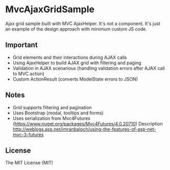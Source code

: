 MvcAjaxGridSample
=================
Ajax grid sample built with MVC AjaxHelper. It's not a component. It's just an example of the design approach with minimum custom JS code.

Important
-----------------
* Grid elements and their interactions during AJAX calls
* Using AjaxHelper to build AJAX grid with filtering and paging
* Validation in AJAX scenarious (handling validation errors after AJAX call to MVC action)
* Custom ActionResult (converts ModelState errors to JSON)

Notes
------
* Grid supports filtering and pagination
* Uses Bootstrap (modal, tooltips and forms)
* Uses serialization from Mvc4Futures (https://www.nuget.org/packages/Mvc4Futures/4.0.20710) Description http://weblogs.asp.net/imranbaloch/using-the-features-of-asp-net-mvc-3-futures

License
-------
The MIT License (MIT)
